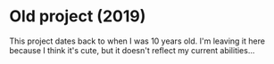 # Old project (2019)
This project dates back to when I was 10 years old. I'm leaving it here because I think it's cute, but it doesn't reflect my current abilities...
